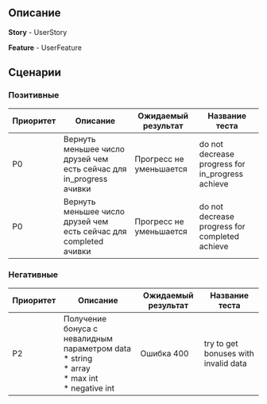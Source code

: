 ## Описание

**Story** - UserStory

**Feature** - UserFeature

## Сценарии

### Позитивные

| Приоритет | Описание                                                            | Ожидаемый результат     | Название теста                                   |
|-----------|---------------------------------------------------------------------|-------------------------|--------------------------------------------------|
| P0        | Вернуть меньшее число друзей чем есть сейчас для in_progress ачивки | Прогресс не уменьшается | do not decrease progress for in_progress achieve |
| P0        | Вернуть меньшее число друзей чем есть сейчас для completed ачивки   | Прогресс не уменьшается | do not decrease progress for completed achieve   |

### Негативные

| Приоритет | Описание                                                                                                     | Ожидаемый результат | Название теста                       |
|-----------|--------------------------------------------------------------------------------------------------------------|---------------------|--------------------------------------|
| P2        | Получение бонуса с невалидным параметром data<br/>  * string<br/> * array<br/> * max int<br/> * negative int | Ошибка 400          | try to get bonuses with invalid data |
